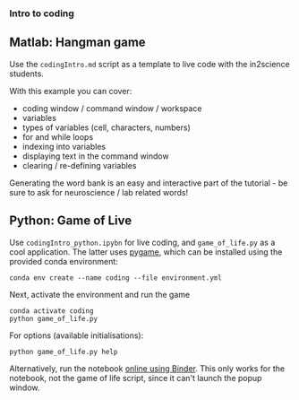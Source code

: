 ### Intro to coding 


## Matlab: Hangman game

Use the `codingIntro.md` script as a template to live code with the in2science students.

With this example you can cover:
- coding window / command window / workspace
- variables
- types of variables (cell, characters, numbers)
- for and while loops
- indexing into variables
- displaying text in the command window
- clearing / re-defining variables

Generating the word bank is an easy and interactive part of the tutorial - be sure to ask for neuroscience / lab related words!

## Python: Game of Live

Use `codingIntro_python.ipybn` for live coding, and `game_of_life.py` as a cool application. The latter uses [pygame](https://www.pygame.org/), which can be installed using the provided conda environment:
```
conda env create --name coding --file environment.yml
```
Next, activate the environment and run the game 
```
conda activate coding
python game_of_life.py
```
For options (available initialisations):
```
python game_of_life.py help
```

Alternatively, run the notebook [online using Binder](https://tinyurl.com/5bc5mrx5). This only works for the notebook, not the game of life script, since it can't launch the popup window. 
